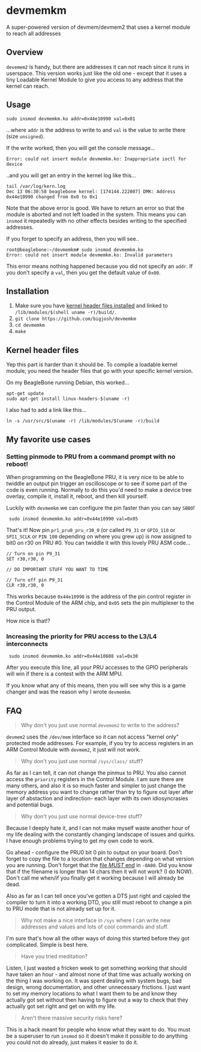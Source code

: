 # devmemkm
A super-powered version of devmem/devmem2 that uses a kernel module to reach all addresses

## Overview

`devemem2` is handy, but there are addresses it can not reach since it runs in userspace. This version works just like the old one - except that it uses a tiny Loadable Kernel Module to give you access to any address that the kernel can reach.

## Usage

```
sudo insmod devmemkm.ko addr=0x44e10990 val=0x01
```

...where `addr` is the address to write to and `val` is the value to write there (size `unsigned`).

If the write worked, then you will get the console message...
```
Error: could not insert module devmemkm.ko: Inappropriate ioctl for device
```
..and you will get an entry in the kernel log like this...
```
tail /var/log/kern.log
Dec 13 06:30:58 beaglebone kernel: [174144.222807] DMK: Address 0x44e10990 changed from 0x0 to 0x1
```

Note that the above error is good. We have to return an error so that the module is aborted and not left loaded in the system. This means you can `insmod` it repeatedly with no other effects besides writing to the specified addresses. 

If you forget to specify an address, then you will see..
```
root@beaglebone:~/devmemkm# sudo insmod devmemkm.ko
Error: could not insert module devmemkm.ko: Invalid parameters
```
This error means nothing happened because you did not specify an `addr`. If you don't specify a `val`, then you get the default value of `0x00`. 


## Installation

1. Make sure you have [kernel header files installed](https://www.google.com/search?q=install+kernel+header+files&oq=install+kernel+header+files) and linked to `/lib/modules/$(shell uname -r)/build/`. 
1. `git clone https://github.com/bigjosh/devmemkm`
2. `cd devmemkm`
3. `make`


## Kernel header files

Yep this part is harder than it should be. To compile a loadable kernel module, you need the header files that go with your specific kernel version.

On my BeagleBone running Debian, this worked...
```
apt-get update
sudo apt-get install linux-headers-$(uname -r)
```

I also had to add a link like this...
```
ln -s /usr/src/$(uname -r) /lib/modules/$(uname -r)/build
```

## My favorite use cases

### Setting pinmode to PRU from a command prompt with no reboot!

When programming on the BeagleBone PRU, it is very nice to be able to twiddle an output pin trigger an oscilloscope or to see if some part of the code is even running. Normally to do this you'd need to make a device tree overlay, compile it, install it, reboot, and then kill yourself. 

Luckily with `devmemkm` we can configure the pin faster than you can say `SBBO`!

```
 sudo insmod devmemkm.ko addr=0x44e10990 val=0x05
```

That's it! Now pin `pr1_pru0_pru_r30_0` (or called `P9_31` or `GPIO_110` or `SPI1_SCLK` or `PIN 100` depending on where you grew up) is now assigned to bit0 on r30 on PRU #0. You can twiddle it with this lovely PRU ASM code...

```
// Turn on pin P9_31
SET r30,r30, 0

// DO IMPORTANT STUFF YOU WANT TO TIME

// Turn off pin P9_31
CLR r30,r30, 0
```

This works because `0x44e10990` is the address of the pin control register in the Control Module of the ARM chip, and `0x05` sets the pin multiplexer to the PRU output.

How nice is that!?

### Increasing the priority for PRU access to the L3/L4 interconnects

```
 sudo insmod devmemkm.ko addr=0x44e10608 val=0x30
```

After you execute this line, all your PRU accesses to the GPIO peripherals will win if there is a contest with the ARM MPU. 

If you know what any of this means, then you will see why this is a game changer and was the reason why I wrote `devmemkm`.

## FAQ

> Why don't you just use normal `devemem2` to write to the address?

`devmem2` uses the `/dev/mem` interface so it can not access "kernel only" protected mode addresses. For example, if you try to access registers in an ARM Control Module with `devmem2`, it just will not work. 

> Why don't you just use normal `/sys/class/` stuff?

As far as I can tell, it can not change the pinmux to PRU. You also cannot access the `priority` registers in the Control Module. I am sure there are many others, and also it is so much faster and simpler to just change the memory address you want to change rather than try to figure out layer after layer of abstaction and indirection- each layer with its own idiosyncrasies and potential bugs.

> Why don't you just use normal device-tree stuff?

Because I deeply hate it, and I can not make myself waste another hour of my life dealing with the constantly changing landscape of issues and quirks. I have enough problems trying to get my own code to work.

Go ahead - configure the PRU0 bit 0 pin to output on your board. Don't forget to copy the file to a location that changes depending on what version you are running. Don't forget that the [file *MUST* end](https://vadl.github.io/beagleboneblack/2016/07/29/setting-up-bbb-gpio#dtc-and-compiling-custom-overlays:~:text=Be%20sure%20to%20put%20the%20new,LOADED%20PROPERLY%20BY%20THE%20CAPE%20MANAGER!) in `-0A00`. Did you know that if the filename is longer than 14 chars then it will not work? (I do NOW). Don't call me when/if you finally get it working because I will already be dead.

Also as far as I can tell once you've gotten a DTS just right and cajoled the compiler to turn it into a working DTD, you still must reboot to change a pin to PRU mode that is not already set up for it.

> Why not make a nice interface in `/sys` where I can write new addresses and values and lots of cool commands and stuff.

I'm sure that's how all the other ways of doing this started before they got complicated. Simple is best here.

> Have you tried meditation? 

Listen, I just wasted a fricken week to get something working that should have taken an hour - and almost none of that time was actually working on the thing I was working on. It was spent dealing with system bugs, bad design, wrong documentation, and other unnecessary frictions. I just want to set my memory locations to what I want them to be and know they actually got set without then having to figure out a way to check that they actually got set right and get on with my life. 

> Aren't there massive security risks here?

This is a hack meant for people who know what they want to do. You must be a superuser to run `insmod` so it doesn't make it possible to do anything you could not do already, just makes it easier to do it.
